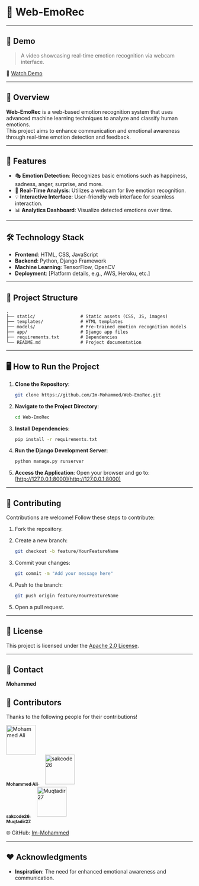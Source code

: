 # 🌟 Web-EmoRec

---

## 🎥 Demo

> A video showcasing real-time emotion recognition via webcam interface.

🔗 [Watch Demo](https://github.com/user-attachments/assets/738075e0-8aed-4038-b361-53df8322f960)

---

## 🚀 Overview

**Web-EmoRec** is a web-based emotion recognition system that uses advanced machine learning techniques to analyze and classify human emotions.  
This project aims to enhance communication and emotional awareness through real-time emotion detection and feedback.

---

## 🌟 Features

- 🎭 **Emotion Detection**: Recognizes basic emotions such as happiness, sadness, anger, surprise, and more.  
- 📸 **Real-Time Analysis**: Utilizes a webcam for live emotion recognition.  
- 💡 **Interactive Interface**: User-friendly web interface for seamless interaction.  
- 📊 **Analytics Dashboard**: Visualize detected emotions over time.  

---

## 🛠️ Technology Stack

- **Frontend**: HTML, CSS, JavaScript  
- **Backend**: Python, Django Framework  
- **Machine Learning**: TensorFlow, OpenCV  
- **Deployment**: [Platform details, e.g., AWS, Heroku, etc.]  

---

## 📂 Project Structure

```plaintext
.
├── static/                 # Static assets (CSS, JS, images)
├── templates/              # HTML templates
├── models/                 # Pre-trained emotion recognition models
├── app/                    # Django app files
├── requirements.txt        # Dependencies
└── README.md               # Project documentation
````

---

## 🖥️ How to Run the Project

1. **Clone the Repository**:

   ```bash
   git clone https://github.com/Im-Mohammed/Web-EmoRec.git
   ```

2. **Navigate to the Project Directory**:

   ```bash
   cd Web-EmoRec
   ```

3. **Install Dependencies**:

   ```bash
   pip install -r requirements.txt
   ```

4. **Run the Django Development Server**:

   ```bash
   python manage.py runserver
   ```

5. **Access the Application**:
   Open your browser and go to: [http://127.0.0.1:8000](http://127.0.0.1:8000)

---

## 🤝 Contributing

Contributions are welcome!
Follow these steps to contribute:

1. Fork the repository.
2. Create a new branch:

   ```bash
   git checkout -b feature/YourFeatureName
   ```
3. Commit your changes:

   ```bash
   git commit -m "Add your message here"
   ```
4. Push to the branch:

   ```bash
   git push origin feature/YourFeatureName
   ```
5. Open a pull request.

---

## 📜 License

This project is licensed under the [Apache 2.0 License](LICENSE).

---

## 📧 Contact

**Mohammed**
## 👥 Contributors

Thanks to the following people for their contributions!

<p align="left">
  <a href="https://github.com/Im-Mohammed">
    <img src="https://avatars.githubusercontent.com/u/127348185?v=4" width="80px;" alt="Mohammed Ali"/>
    <br />
    <sub><b>Mohammed Ali</b></sub>
  </a>
  &nbsp;&nbsp;&nbsp;
  <a href="https://github.com/sakcode26">
    <img src="https://avatars.githubusercontent.com/u/101531803?v=4" width="80px;" alt="sakcode26"/>
    <br />
    <sub><b>sakcode26</b></sub>
  </a>
  &nbsp;&nbsp;&nbsp;
  <a href="https://github.com/Muqtadir27">
    <img src="https://avatars.githubusercontent.com/u/107737369?v=4" width="80px;" alt="Muqtadir27"/>
    <br />
    <sub><b>Muqtadir27</b></sub>
  </a>
</p>


🌐 GitHub: [Im-Mohammed](https://github.com/Im-Mohammed)

---
## ❤️ Acknowledgments
* **Inspiration**: The need for enhanced emotional awareness and communication.
